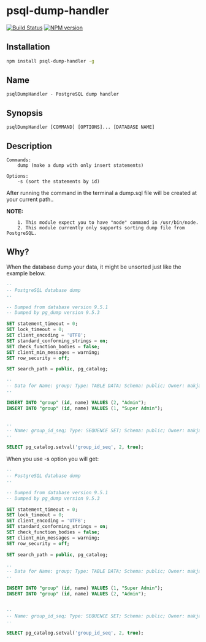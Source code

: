 # psql-dump-handler

[![Build Status](https://travis-ci.org/mak1986/psql-dump-handler.svg?branch=master)](https://travis-ci.org/mak1986/psql-dump-handler)
[![NPM version](http://img.shields.io/npm/v/psql-dump-handler.svg)](https://www.npmjs.org/package/psql-dump-handler)

## Installation ##

```bash
npm install psql-dump-handler -g
```

## Name ##

	psqlDumpHandler - PostgreSQL dump handler


## Synopsis ##

	psqlDumpHandler [COMMAND] [OPTIONS]... [DATABASE NAME]

## Description ##

	Commands: 
		dump (make a dump with only insert statements)

	Options: 
		-s (sort the statements by id)


After running the command in the terminal a dump.sql file will be created at your current path..


__NOTE:__ 
```
	1. This module expect you to have "node" command in /usr/bin/node.
	2. This module currently only supports sorting dump file from PostgreSQL. 
```



## Why? ##

When the database dump your data, it might be unsorted just like the example below.

```sql
--
-- PostgreSQL database dump
--

-- Dumped from database version 9.5.1
-- Dumped by pg_dump version 9.5.3

SET statement_timeout = 0;
SET lock_timeout = 0;
SET client_encoding = 'UTF8';
SET standard_conforming_strings = on;
SET check_function_bodies = false;
SET client_min_messages = warning;
SET row_security = off;

SET search_path = public, pg_catalog;

--
-- Data for Name: group; Type: TABLE DATA; Schema: public; Owner: makjacobsen
--

INSERT INTO "group" (id, name) VALUES (2, "Admin");
INSERT INTO "group" (id, name) VALUES (1, "Super Admin");


--
-- Name: group_id_seq; Type: SEQUENCE SET; Schema: public; Owner: makjacobsen
--

SELECT pg_catalog.setval('group_id_seq', 2, true);


```

When you use -s option you will get:


```sql
--
-- PostgreSQL database dump
--

-- Dumped from database version 9.5.1
-- Dumped by pg_dump version 9.5.3

SET statement_timeout = 0;
SET lock_timeout = 0;
SET client_encoding = 'UTF8';
SET standard_conforming_strings = on;
SET check_function_bodies = false;
SET client_min_messages = warning;
SET row_security = off;

SET search_path = public, pg_catalog;

--
-- Data for Name: group; Type: TABLE DATA; Schema: public; Owner: makjacobsen
--

INSERT INTO "group" (id, name) VALUES (1, "Super Admin");
INSERT INTO "group" (id, name) VALUES (2, "Admin");


--
-- Name: group_id_seq; Type: SEQUENCE SET; Schema: public; Owner: makjacobsen
--

SELECT pg_catalog.setval('group_id_seq', 2, true);


```